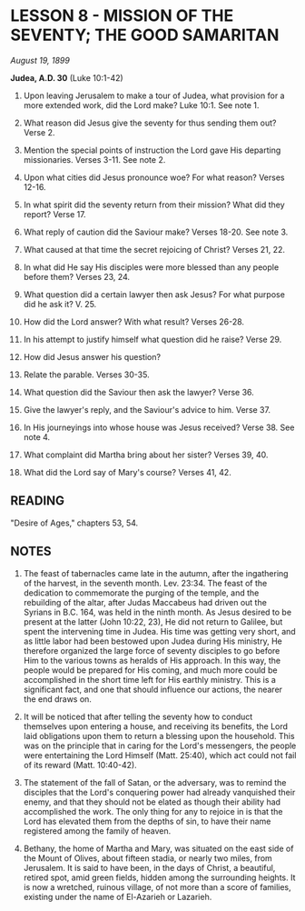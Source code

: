 # LESSON 8 - MISSION OF THE SEVENTY; THE GOOD SAMARITAN
*August 19, 1899*

**Judea, A.D. 30**
(Luke 10:1-42)

1. Upon leaving Jerusalem to make a tour of Judea, what provision for a more extended work, did the Lord make? Luke 10:1. See note 1.

2. What reason did Jesus give the seventy for thus sending them out? Verse 2.

3. Mention the special points of instruction the Lord gave His departing missionaries. Verses 3-11. See note 2.

4. Upon what cities did Jesus pronounce woe? For what reason? Verses 12-16.

5. In what spirit did the seventy return from their mission? What did they report? Verse 17.

6. What reply of caution did the Saviour make? Verses 18-20. See note 3.

7. What caused at that time the secret rejoicing of Christ? Verses 21, 22.

8. In what did He say His disciples were more blessed than any people before them? Verses 23, 24.

9. What question did a certain lawyer then ask Jesus? For what purpose did he ask it? V. 25.

10. How did the Lord answer? With what result? Verses 26-28.

11. In his attempt to justify himself what question did he raise? Verse 29.

12. How did Jesus answer his question?

13. Relate the parable. Verses 30-35.

14. What question did the Saviour then ask the lawyer? Verse 36.

15. Give the lawyer's reply, and the Saviour's advice to him. Verse 37.

16. In His journeyings into whose house was Jesus received? Verse 38. See note 4.

17. What complaint did Martha bring about her sister? Verses 39, 40.

18. What did the Lord say of Mary's course? Verses 41, 42.

## READING
"Desire of Ages," chapters 53, 54.

## NOTES

1. The feast of tabernacles came late in the autumn, after the ingathering of the harvest, in the seventh month. Lev. 23:34. The feast of the dedication to commemorate the purging of the temple, and the rebuilding of the altar, after Judas Maccabeus had driven out the Syrians in B.C. 164, was held in the ninth month. As Jesus desired to be present at the latter (John 10:22, 23), He did not return to Galilee, but spent the intervening time in Judea. His time was getting very short, and as little labor had been bestowed upon Judea during His ministry, He therefore organized the large force of seventy disciples to go before Him to the various towns as heralds of His approach. In this way, the people would be prepared for His coming, and much more could be accomplished in the short time left for His earthly ministry. This is a significant fact, and one that should influence our actions, the nearer the end draws on.

2. It will be noticed that after telling the seventy how to conduct themselves upon entering a house, and receiving its benefits, the Lord laid obligations upon them to return a blessing upon the household. This was on the principle that in caring for the Lord's messengers, the people were entertaining the Lord Himself (Matt. 25:40), which act could not fail of its reward (Matt. 10:40-42).

3. The statement of the fall of Satan, or the adversary, was to remind the disciples that the Lord's conquering power had already vanquished their enemy, and that they should not be elated as though their ability had accomplished the work. The only thing for any to rejoice in is that the Lord has elevated them from the depths of sin, to have their name registered among the family of heaven.

4. Bethany, the home of Martha and Mary, was situated on the east side of the Mount of Olives, about fifteen stadia, or nearly two miles, from Jerusalem. It is said to have been, in the days of Christ, a beautiful, retired spot, amid green fields, hidden among the surrounding heights. It is now a wretched, ruinous village, of not more than a score of families, existing under the name of El-Azarieh or Lazarieh.
